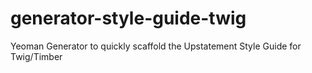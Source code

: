 generator-style-guide-twig
==========================

Yeoman Generator to quickly scaffold the Upstatement Style Guide for Twig/Timber
